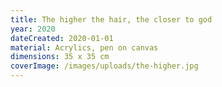 ```yaml
---
title: The higher the hair, the closer to god
year: 2020
dateCreated: 2020-01-01
material: Acrylics, pen on canvas
dimensions: 35 x 35 cm
coverImage: /images/uploads/the-higher.jpg
---
```

